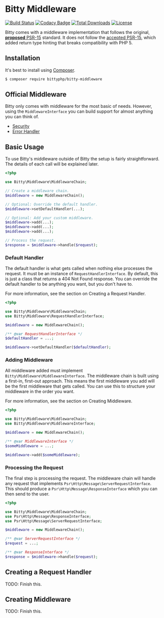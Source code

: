 # Bitty Middleware

[![Build Status](https://travis-ci.org/bittyphp/bitty-middleware.svg?branch=master)](https://travis-ci.org/bittyphp/bitty-middleware)
[![Codacy Badge](https://api.codacy.com/project/badge/Coverage/c4439e8d27304c6f96caaec42d252650)](https://www.codacy.com/app/bittyphp/bitty-middleware)
[![Total Downloads](https://poser.pugx.org/bittyphp/bitty-middleware/downloads)](https://packagist.org/packages/bittyphp/bitty-middleware)
[![License](https://poser.pugx.org/bittyphp/bitty-middleware/license)](https://packagist.org/packages/bittyphp/bitty-middleware)

Bitty comes with a middleware implementation that follows the original, [**proposed**  PSR-15](https://github.com/php-fig/fig-standards/blob/d76ac29c3ddc21304ccd0cffa712fa77f09254e0/proposed/http-handlers/request-handlers.md) standard. It does not follow the [accepted PSR-15](https://www.php-fig.org/psr/psr-15/), which added return type hinting that breaks compatibility with PHP 5.

## Installation

It's best to install using [Composer](https://getcomposer.org/).

```sh
$ composer require bittyphp/bitty-middleware
```

## Official Middleware

Bitty only comes with middleware for the most basic of needs. However, using the `MiddlewareInterface` you can build support for almost anything you can think of.

- [Security](https://github.com/bittyphp/bitty-security)
- [Error Handler](https://github.com/bittyphp/bitty-error-handler)

## Basic Usage

To use Bitty's middleware outside of Bitty the setup is fairly straightforward. The details of each call will be explained later.

```php
<?php

use Bitty\Middleware\MiddlewareChain;

// Create a middleware chain.
$middleware = new MiddlewareChain();

// Optional: Override the default handler.
$middleware->setDefaultHandler(...);

// Optional: Add your custom middleware.
$middleware->add(...);
$middleware->add(...);
$middleware->add(...);

// Process the request.
$response = $middleware->handle($request);
```

### Default Handler

The default handler is what gets called when nothing else processes the request. It must be an instance of `RequestHandlerInterface`. By default, this is just a class that returns a 404 Not Found response. You can override the default handler to be anything you want, but you don't have to.

For more information, see the section on Creating a Request Handler.

```php
<?php

use Bitty\Middleware\MiddlewareChain;
use Bitty\Middleware\RequestHandlerInterface;

$middleware = new MiddlewareChain();

/** @var RequestHandlerInterface */
$defaultHandler = ...;

$middleware->setDefaultHandler($defaultHandler);
```

### Adding Middleware

All middleware added must implement `Bitty\Middleware\MiddlewareInterface`. The middleware chain is built using a first-in, first-out approach. This means the first middleware you add will be the first middleware that gets called. You can use this to structure your middleware in the order you want.

For more information, see the section on Creating Middleware.

```php
<?php

use Bitty\Middleware\MiddlewareChain;
use Bitty\Middleware\MiddlewareInterface;

$middleware = new MiddlewareChain();

/** @var MiddlewareInterface */
$someMiddleware = ...;

$middleware->add($someMiddleware);
```

### Processing the Request

The final step is processing the request. The middleware chain will handle any request that implements `Psr\Http\Message\ServerRequestInterface`. This should produce a `Psr\Http\Message\ResponseInterface` which you can then send to the user.

```php
<?php

use Bitty\Middleware\MiddlewareChain;
use Psr\Http\Message\ResponseInterface;
use Psr\Http\Message\ServerRequestInterface;

$middleware = new MiddlewareChain();

/** @var ServerRequestInterface */
$request = ...;

/** @var ResponseInterface */
$response = $middleware->handle($request);
```

## Creating a Request Handler

TODO: Finish this.

## Creating Middleware

TODO: Finish this.
